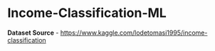 # Income-Classification-ML


**Dataset Source** - https://www.kaggle.com/lodetomasi1995/income-classification 
